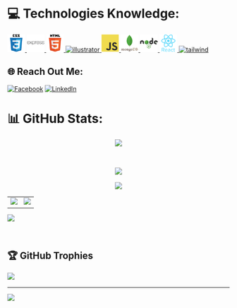 # 💻 Technologies Knowledge:
<p align="left"> <a href="https://www.w3schools.com/css/" target="_blank" rel="noreferrer"> <img src="https://raw.githubusercontent.com/devicons/devicon/master/icons/css3/css3-original-wordmark.svg" alt="css3" width="40" height="40"/> </a> <a href="https://expressjs.com" target="_blank" rel="noreferrer">   <img src="https://raw.githubusercontent.com/devicons/devicon/master/icons/express/express-original-wordmark.svg" alt="express" width="40" height="40"/> </a> <a href="https://www.w3.org/html/" target="_blank" rel="noreferrer">   <img src="https://raw.githubusercontent.com/devicons/devicon/master/icons/html5/html5-original-wordmark.svg" alt="html5" width="40" height="40"/> </a> <a href="https://www.adobe.com/in/products/illustrator.html" target="_blank" rel="noreferrer"> <img src="https://www.vectorlogo.zone/logos/adobe_illustrator/adobe_illustrator-icon.svg" alt="illustrator" width="40" height="40"/> </a> <a href="https://developer.mozilla.org/en-US/docs/Web/JavaScript" target="_blank" rel="noreferrer"> <img src="https://raw.githubusercontent.com/devicons/devicon/master/icons/javascript/javascript-original.svg" alt="javascript" width="40" height="40"/> </a> <a href="https://www.mongodb.com/" target="_blank" rel="noreferrer"> <img src="https://raw.githubusercontent.com/devicons/devicon/master/icons/mongodb/mongodb-original-wordmark.svg" alt="mongodb" width="40" height="40"/> </a> <a href="https://nodejs.org" target="_blank" rel="noreferrer"> <img src="https://raw.githubusercontent.com/devicons/devicon/master/icons/nodejs/nodejs-original-wordmark.svg" alt="nodejs" width="40" height="40"/> </a> <a href="https://reactjs.org/" target="_blank" rel="noreferrer"> <img src="https://raw.githubusercontent.com/devicons/devicon/master/icons/react/react-original-wordmark.svg" alt="react" width="40" height="40"/> </a> <a href="https://tailwindcss.com/" target="_blank" rel="noreferrer"> <img src="https://www.vectorlogo.zone/logos/tailwindcss/tailwindcss-icon.svg" alt="tailwind" width="40" height="40"/> </a> </p>

## 🌐 Reach Out Me:
[![Facebook](https://img.shields.io/badge/Facebook-%231877F2.svg?logo=Facebook&logoColor=white)](https://facebook.com/hasanalam365) [![LinkedIn](https://img.shields.io/badge/LinkedIn-%230077B5.svg?logo=linkedin&logoColor=white)](https://linkedin.com/in/hasanalam365) 
# 📊 GitHub Stats:

<p align="center">
  <img width="60%" src="https://github-readme-streak-stats.herokuapp.com?user=hasanalam365&theme=react&hide_border=true&background=0D1117&stroke=0D1117&fire=FF1CF7&sideLabels=00F0FF&currStreakNum=FF1CF7&ring=FF1CF7&currStreakLabel=FF1CF7&sideNums=00F0FF" />
</p>
<br/>
<p align="center">
  <img width="50%" src="https://github-readme-stats.vercel.app/api?username=hasanalam365&theme=react&hide_border=true&&fire=FF1CF7&sideLabels=00F0FF&currStreakNum=FF1CF7&ring=FF1CF7&currStreakLabel=FF1CF7&sideNums=00F0FF" />
 
</p>
<p align="center">
  <img width="40%" src="https://github-readme-stats.vercel.app/api/top-langs/?username=hasanalam365&theme=transparent&hide_border=true&&include_all_commits=true&count_private=true&layout=compact" />
 
</p>

<table>
  <tr>
    <td>
      <img width="50%" src="https://github-readme-stats.vercel.app/api?username=hasanalam365&theme=react&hide_border=true&&fire=FF1CF7&sideLabels=00F0FF&currStreakNum=FF1CF7&ring=FF1CF7&currStreakLabel=FF1CF7&sideNums=00F0FF" />
    </td>
    <td>
      <img width="40%" src="https://github-readme-stats.vercel.app/api/top-langs/?username=hasanalam365&theme=transparent&hide_border=true&&include_all_commits=true&count_private=true&layout=compact" />
    </td>
  </tr>
</table>

![](https://github-readme-stats.vercel.app/api/top-langs/?username=hasanalam365&theme=transparent&hide_border=true&include_all_commits=true&count_private=true&layout=compact)


<br/>




## 🏆 GitHub Trophies
![](https://github-profile-trophy.vercel.app/?username=hasanalam365&theme=radical&no-frame=true&no-bg=false&margin-w=4)

---
[![](https://visitcount.itsvg.in/api?id=hasanalam365&icon=0&color=0)](https://visitcount.itsvg.in)

<!-- Proudly created with GPRM ( https://gprm.itsvg.in ) -->
